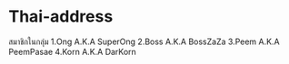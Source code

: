 # Thai-address

สมาชิกในกลุ่ม
1.Ong   A.K.A   SuperOng
2.Boss  A.K.A   BossZaZa
3.Peem  A.K.A   PeemPasae
4.Korn  A.K.A   DarKorn